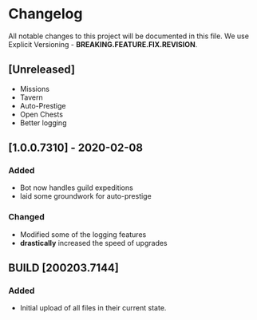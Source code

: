 # Changelog
All notable changes to this project will be documented in this file. We use Explicit Versioning - **BREAKING.FEATURE.FIX.REVISION**.

## [Unreleased]
- Missions
- Tavern
- Auto-Prestige
- Open Chests
- Better logging

## [1.0.0.7310] - 2020-02-08
### Added
- Bot now handles guild expeditions
- laid some groundwork for auto-prestige
### Changed
- Modified some of the logging features
- **drastically** increased the speed of upgrades

## BUILD [200203.7144]
### Added
- Initial upload of all files in their current state.